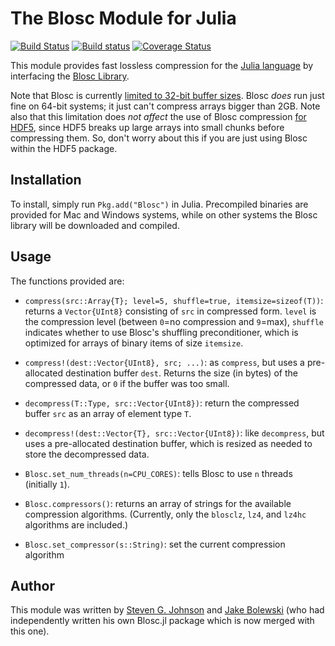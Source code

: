 # The Blosc Module for Julia
[![Build Status](https://travis-ci.org/stevengj/Blosc.jl.svg)](https://travis-ci.org/stevengj/Blosc.jl) [![Build status](https://ci.appveyor.com/api/projects/status/xecc7ef70usxy4d5?svg=true)](https://ci.appveyor.com/project/StevenGJohnson/blosc-jl) [![Coverage Status](https://coveralls.io/repos/stevengj/Blosc.jl/badge.png)](https://coveralls.io/r/stevengj/Blosc.jl)

This module provides fast lossless compression for the [Julia
language](http://julialang.org/) by interfacing the [Blosc
Library](http://www.blosc.org/).

Note that Blosc is currently [limited to 32-bit buffer
sizes](https://github.com/Blosc/c-blosc/issues/67).  Blosc *does* run
just fine on 64-bit systems; it just can't compress arrays bigger than
2GB.  Note also that this limitation does *not affect* the use of Blosc
compression [for HDF5](https://github.com/timholy/HDF5.jl), since HDF5
breaks up large arrays into small chunks before compressing them.  So,
don't worry about this if you are just using Blosc within the HDF5 package.

## Installation

To install, simply run `Pkg.add("Blosc")` in Julia.  Precompiled
binaries are provided for Mac and Windows systems, while on other
systems the Blosc library will be downloaded and compiled.

## Usage

The functions provided are:

* `compress(src::Array{T}; level=5, shuffle=true, itemsize=sizeof(T))`: returns a `Vector{UInt8}` consisting of `src` in compressed form.  `level` is the compression level (between `0`=no compression and `9`=max), `shuffle` indicates whether to use Blosc's shuffling preconditioner, which is optimized for arrays of binary items of size `itemsize`.

* `compress!(dest::Vector{UInt8}, src; ...)`: as `compress`, but uses a pre-allocated destination buffer `dest`.  Returns the size (in bytes) of the compressed data, or `0` if the buffer was too small.

* `decompress(T::Type, src::Vector{UInt8})`: return the compressed buffer `src` as an array of element type `T`.

* `decompress!(dest::Vector{T}, src::Vector{UInt8})`: like `decompress`, but uses a pre-allocated destination buffer, which is resized as needed to store the decompressed data.

* `Blosc.set_num_threads(n=CPU_CORES)`: tells Blosc to use `n` threads (initially `1`).

* `Blosc.compressors()`: returns an array of strings for the available compression algorithms.  (Currently, only the `blosclz`, `lz4`, and `lz4hc` algorithms are included.)

* `Blosc.set_compressor(s::String)`: set the current compression algorithm

## Author

This module was written by [Steven
G. Johnson](http://math.mit.edu/~stevenj/) and [Jake
Bolewski](https://github.com/jakebolewski/) (who had independently
written his own Blosc.jl package which is now merged with this one).
